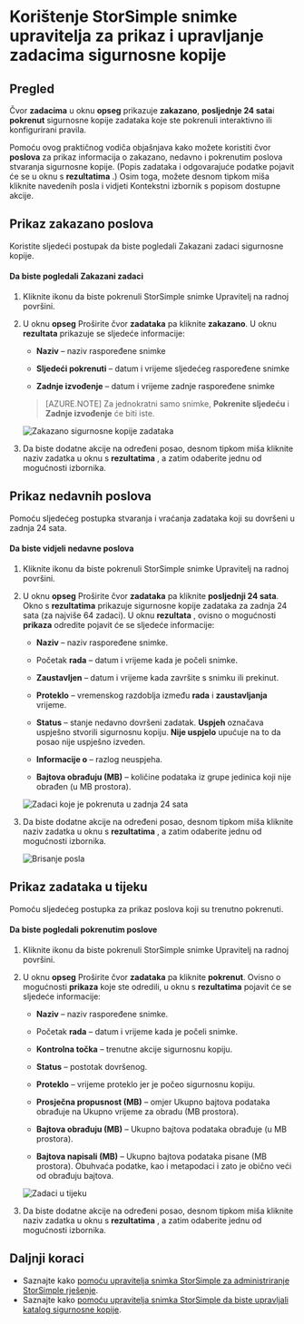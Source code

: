 <properties 
   pageTitle="Upravitelj snimka StorSimple sigurnosne kopije zadataka | Microsoft Azure"
   description="U članku se opisuje kako koristiti dodatak za BLOG StorSimple snimke upravitelja za prikaz i upravljanje zakazani pokrenutim i dovršene sigurnosne kopije zadataka."
   services="storsimple"
   documentationCenter="NA"
   authors="SharS"
   manager="carmonm"
   editor="" />
<tags 
   ms.service="storsimple"
   ms.devlang="NA"
   ms.topic="article"
   ms.tgt_pltfrm="NA"
   ms.workload="TBD"
   ms.date="04/26/2016"
   ms.author="v-sharos" />


# <a name="use-storsimple-snapshot-manager-to-view-and-manage-backup-jobs"></a>Korištenje StorSimple snimke upravitelja za prikaz i upravljanje zadacima sigurnosne kopije

## <a name="overview"></a>Pregled

Čvor **zadacima** u oknu **opseg** prikazuje **zakazano**, **posljednje 24 sata**i **pokrenut** sigurnosne kopije zadataka koje ste pokrenuli interaktivno ili konfigurirani pravila. 

Pomoću ovog praktičnog vodiča objašnjava kako možete koristiti čvor **poslova** za prikaz informacija o zakazano, nedavno i pokrenutim poslova stvaranja sigurnosne kopije. (Popis zadataka i odgovarajuće podatke pojavit će se u oknu s **rezultatima** .) Osim toga, možete desnom tipkom miša kliknite navedenih posla i vidjeti Kontekstni izbornik s popisom dostupne akcije.

## <a name="view-scheduled-jobs"></a>Prikaz zakazano poslova

Koristite sljedeći postupak da biste pogledali Zakazani zadaci sigurnosne kopije.

#### <a name="to-view-scheduled-jobs"></a>Da biste pogledali Zakazani zadaci

1. Kliknite ikonu da biste pokrenuli StorSimple snimke Upravitelj na radnoj površini. 

2. U oknu **opseg** Proširite čvor **zadataka** pa kliknite **zakazano**. U oknu **rezultata** prikazuje se sljedeće informacije:

    - **Naziv** – naziv raspoređene snimke

    - **Sljedeći pokrenuti** – datum i vrijeme sljedećeg raspoređene snimke

    - **Zadnje izvođenje** – datum i vrijeme zadnje raspoređene snimke

    >[AZURE.NOTE] Za jednokratni samo snimke, **Pokrenite sljedeću** i **Zadnje izvođenje** će biti iste. 
 
    ![Zakazano sigurnosne kopije zadataka](./media/storsimple-snapshot-manager-manage-backup-jobs/HCS_SSM_Jobs_scheduled.png) 
 
3. Da biste dodatne akcije na određeni posao, desnom tipkom miša kliknite naziv zadatka u oknu s **rezultatima** , a zatim odaberite jednu od mogućnosti izbornika.

## <a name="view-recent-jobs"></a>Prikaz nedavnih poslova

Pomoću sljedećeg postupka stvaranja i vraćanja zadataka koji su dovršeni u zadnja 24 sata.

#### <a name="to-view-recent-jobs"></a>Da biste vidjeli nedavne poslova

1. Kliknite ikonu da biste pokrenuli StorSimple snimke Upravitelj na radnoj površini.

2. U oknu **opseg** Proširite čvor **zadataka** pa kliknite **posljednji 24 sata**. Okno s **rezultatima** prikazuje sigurnosne kopije zadataka za zadnja 24 sata (za najviše 64 zadaci). U oknu **rezultata** , ovisno o mogućnosti **prikaza** odredite pojavit će se sljedeće informacije:

    - **Naziv** – naziv raspoređene snimke.
 
    - Početak **rada** – datum i vrijeme kada je počeli snimke.

    - **Zaustavljen** – datum i vrijeme kada završite s snimku ili prekinut.

    - **Proteklo** – vremenskog razdoblja između **rada** i **zaustavljanja** vrijeme.

    - **Status** – stanje nedavno dovršeni zadatak. **Uspjeh** označava uspješno stvorili sigurnosnu kopiju. **Nije uspjelo** upućuje na to da posao nije uspješno izveden.

    - **Informacije o** – razlog neuspjeha.

    - **Bajtova obrađuju (MB)** – količine podataka iz grupe jedinica koji nije obrađen (u MB prostora). 

    ![Zadaci koje je pokrenuta u zadnja 24 sata](./media/storsimple-snapshot-manager-manage-backup-jobs/HCS_SSM_Jobs_Last_24_hours.png) 

3. Da biste dodatne akcije na određeni posao, desnom tipkom miša kliknite naziv zadatka u oknu s **rezultatima** , a zatim odaberite jednu od mogućnosti izbornika.

    ![Brisanje posla](./media/storsimple-snapshot-manager-manage-backup-catalog/HCS_SSM_Delete_backup.png) 
     
## <a name="view-currently-running-jobs"></a>Prikaz zadataka u tijeku

Pomoću sljedećeg postupka za prikaz poslova koji su trenutno pokrenuti.

#### <a name="to-view-currently-running-jobs"></a>Da biste pogledali pokrenutim poslove

1. Kliknite ikonu da biste pokrenuli StorSimple snimke Upravitelj na radnoj površini.

2. U oknu **opseg** Proširite čvor **zadataka** pa kliknite **pokrenut**. Ovisno o mogućnosti **prikaza** koje ste odredili, u oknu s **rezultatima** pojavit će se sljedeće informacije: 

    - **Naziv** – naziv raspoređene snimke.

    - Početak **rada** – datum i vrijeme kada je počeli snimke.

    - **Kontrolna točka** – trenutne akcije sigurnosnu kopiju.

    - **Status** – postotak dovršenog.
    
    - **Proteklo** – vrijeme proteklo jer je počeo sigurnosnu kopiju. 

    - **Prosječna propusnost (MB)** – omjer Ukupno bajtova podataka obrađuje na Ukupno vrijeme za obradu (MB prostora).

    - **Bajtova obrađuju (MB)** – Ukupno bajtova podataka obrađuje (u MB prostora).

    - **Bajtova napisali (MB)** – Ukupno bajtova podataka pisane (MB prostora). Obuhvaća podatke, kao i metapodaci i zato je obično veći od obrađuju bajtova.

    ![Zadaci u tijeku](./media/storsimple-snapshot-manager-manage-backup-jobs/HCS_SSM_Jobs_running.png)

3. Da biste dodatne akcije na određeni posao, desnom tipkom miša kliknite naziv zadatka u oknu s **rezultatima** , a zatim odaberite jednu od mogućnosti izbornika.

## <a name="next-steps"></a>Daljnji koraci

- Saznajte kako [pomoću upravitelja snimka StorSimple za administriranje StorSimple rješenje](storsimple-snapshot-manager-admin.md).
- Saznajte kako [pomoću upravitelja snimka StorSimple da biste upravljali katalog sigurnosne kopije](storsimple-snapshot-manager-manage-backup-catalog.md).















            


 

